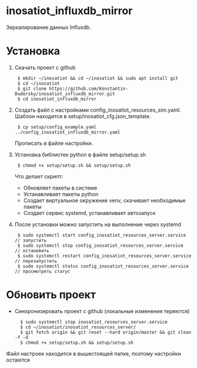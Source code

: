# inosatiot_influxdb_mirror

Зеркалирование данных Influxdb.



# Установка
1. Скачать проект с github
   
        $ mkdir ~/inosatiot && cd ~/inosatiot && sudo apt install git
        $ cd ~/inosatiot
        $ git clone https://github.com/Konstantin-Dudersky/inosatiot_influxdb_mirror.git
        $ cd inosatiot_influxdb_mirror

2. Создать файл с настройками config_inosatiot_resources_sim.yaml. Шаблон находится в setup/inosatiot_cfg.json_template.
       
        $ cp setup/config_example.yaml ../config_inosatiot_influxdb_mirror.yaml

   Прописать в файле настройки.


3. Установка библиотек python в файле setup/setup.sh
   
        $ chmod +x setup/setup.sh && setup/setup.sh

   Что делает скрипт:
   - Обновляет пакеты в системе
   - Устанавливает пакеты python
   - Создает виртуальное окружение venv, скачивает необходимые пакеты
   - Создает сервис systemd, устанавливает автозапуск
    
    
4. После установки можно запустить на выполнение через systemd
   
        $ sudo systemctl start config_inosatiot_resources_server.service  // запустить
        $ sudo systemctl stop config_inosatiot_resources_server.service  // остановить
        $ sudo systemctl restart config_inosatiot_resources_server.service  // перезапустить
        $ sudo systemctl status config_inosatiot_resources_server.service  // просмотреть статус

# Обновить проект
- Синхронизировать проект с github (локальные изменения теряются)
   
        $ sudo systemctl stop inosatiot_resources_server.service
        $ cd ~/inosatiot/inosatiot_resources_server/
        $ git fetch origin && git reset --hard origin/master && git clean -f -d
        $ chmod +x setup/setup.sh && setup/setup.sh

Файл настроек находится в вышестоящей папке, поэтому настройки остаются